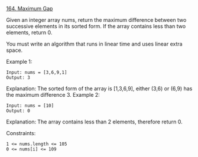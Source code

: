 [164. Maximum Gap](https://leetcode.com/problems/maximum-gap/)

Given an integer array nums, return the maximum difference between two successive elements in its sorted form. If the array contains less than two elements, return 0.

You must write an algorithm that runs in linear time and uses linear extra space.



Example 1:
```
Input: nums = [3,6,9,1]
Output: 3
```
Explanation: The sorted form of the array is [1,3,6,9], either (3,6) or (6,9) has the maximum difference 3.
Example 2:
```
Input: nums = [10]
Output: 0
```
Explanation: The array contains less than 2 elements, therefore return 0.


Constraints:
```
1 <= nums.length <= 105
0 <= nums[i] <= 109
```
